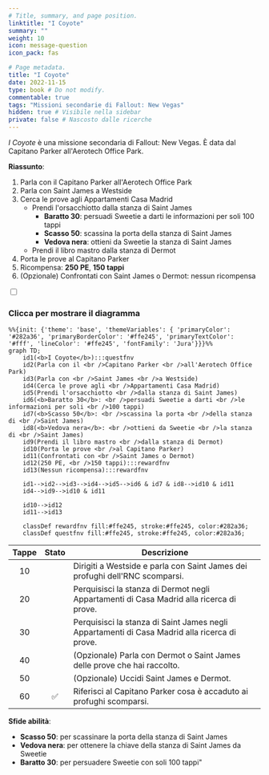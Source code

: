 ```yaml
---
# Title, summary, and page position.
linktitle: "I Coyote"
summary: ""
weight: 10
icon: message-question
icon_pack: fas

# Page metadata.
title: "I Coyote"
date: 2022-11-15
type: book # Do not modify.
commentable: true
tags: "Missioni secondarie di Fallout: New Vegas"
hidden: true # Visibile nella sidebar
private: false # Nascosto dalle ricerche
---
```


<div class="fnv">


*I Coyote* è una missione secondaria di Fallout: New Vegas. È data dal Capitano Parker all'Aerotech Office Park.

**Riassunto**:
1. Parla con il Capitano Parker all'Aerotech Office Park
2. Parla con Saint James a Westside
3. Cerca le prove agli Appartamenti Casa Madrid
   - Prendi l'orsacchiotto dalla stanza di Saint James
      - **Baratto 30**: persuadi Sweetie a darti le informazioni per soli 100 tappi
      - **Scasso 50**: scassina la porta della stanza di Saint James
      - **Vedova nera**: ottieni da Sweetie la stanza di Saint James
   - Prendi il libro mastro dalla stanza di Dermot
4. Porta le prove al Capitano Parker
5. Ricompensa: **250 PE**, **150 tappi**
6. (Opzionale) Confrontati con Saint James o Dermot: nessun ricompensa

<section class="chart-collapse">
<input type="checkbox" name="collapse2" id="handle2">
<h3 class="handle">
<label for="handle2">Clicca per mostrare il diagramma</label>
</h3>
<div class="content">

```mermaid
%%{init: {'theme': 'base', 'themeVariables': { 'primaryColor': '#282a36', 'primaryBorderColor': '#ffe245', 'primaryTextColor': '#fff', 'lineColor': '#ffe245', 'fontFamily': 'Jura'}}}%%
graph TD;
    id1(<b>I Coyote</b>):::questfnv
    id2(Parla con il <br />Capitano Parker <br />all'Aerotech Office Park)
    id3(Parla con <br />Saint James <br />a Westside)
    id4(Cerca le prove agli <br />Appartamenti Casa Madrid)
    id5(Prendi l'orsacchiotto <br />dalla stanza di Saint James)
    id6(<b>Baratto 30</b>: <br />persuadi Sweetie a darti <br />le informazioni per soli <br />100 tappi)
    id7(<b>Scasso 50</b>: <br />scassina la porta <br />della stanza di <br />Saint James) 
    id8(<b>Vedova nera</b>: <br />ottieni da Sweetie <br />la stanza di <br />Saint James)
    id9(Prendi il libro mastro <br />dalla stanza di Dermot)
    id10(Porta le prove <br />al Capitano Parker)
    id11(Confrontati con <br />Saint James o Dermot)
    id12(250 PE, <br />150 tappi):::rewardfnv
    id13(Nessun ricompensa):::rewardfnv 

    id1-->id2-->id3-->id4-->id5-->id6 & id7 & id8-->id10 & id11
    id4-->id9-->id10 & id11
    
    id10-->id12
    id11-->id13
    
    classDef rewardfnv fill:#ffe245, stroke:#ffe245, color:#282a36;
    classDef questfnv fill:#ffe245, stroke:#ffe245, color:#282a36;
```

</div>
</section>

| Tappe |       Stato        | Descrizione |
|:-----:|:------------------:| ----------- |
|                           10                          |            | Dirigiti a Westside e parla con Saint James dei profughi dell'RNC scomparsi.                                                                                                |
|                           20                          |            | Perquisisci la stanza di Dermot negli Appartamenti di Casa Madrid alla ricerca di prove.                                                                                    |
|                           30                          |            | Perquisisci la stanza di Saint James negli Appartamenti di Casa Madrid alla ricerca di prove.                                                                               |
|                           40                          |            | (Opzionale) Parla con Dermot o Saint James delle prove che hai raccolto.                                                                                                    |
|                           50                          |            | (Opzionale) Uccidi Saint James e Dermot.                                                                                                                                    |
|                           60                          | :white_check_mark: | Riferisci al Capitano Parker cosa è accaduto ai profughi scomparsi.                                                                                                         |



**Sfide abilità**:
- **Scasso 50**: per scassinare la porta della stanza di Saint James
- **Vedova nera**: per ottenere la chiave della stanza di Saint James da Sweetie
- **Baratto 30**: per persuadere Sweetie con soli 100 tappi"





</div>


